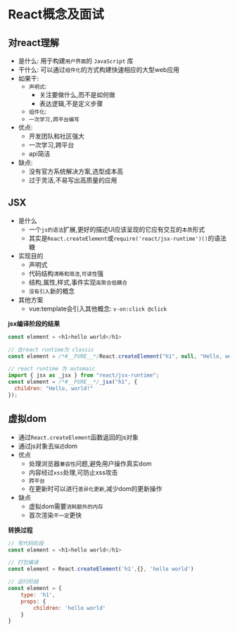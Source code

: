 # React概念及面试

## 对react理解
- 是什么: 用于构建`用户界面`的 `JavaScript` 库
- 干什么: 可以通过`组件化`的方式构建快速相应的大型web应用
- 如果干:
  - `声明式`: 
    - 关注要做什么,而不是如何做
    - 表达逻辑,不是定义步骤
  - `组件化`: 
  - `一次学习,跨平台编写`
- 优点:
  - 开发团队和社区强大
  - 一次学习,跨平台
  - api简洁
- 缺点:
  - 没有官方系统解决方案,选型成本高
  - 过于灵活,不易写出高质量的应用

## JSX
- 是什么
  - 一个`js的语法`扩展,更好的描述UI应该呈现的它应有交互的`本质`形式
  - 其实是`React.createElement`或`require('react/jsx-runtime')()`的语法糖
- 实现目的
  - 声明式
  - 代码结构`清晰和简洁`,`可读性`强
  - 结构,属性,样式,事件实现`高聚合低耦合`
  - `没有引入`新的概念
- 其他方案
  - vue:template会引入其他概念: `v-on:click @click`

**jsx编译阶段的结果**
```js
const element = <h1>hello world</h1>

// 在react runtime为 classic
const element = /*#__PURE__*/React.createElement("h1", null, "Hello, world!");

// react runtime 为 automaic
import { jsx as _jsx } from "react/jsx-runtime";
const element = /*#__PURE__*/_jsx("h1", {
  children: "Hello, world!"
});
```

## 虚拟dom
- 通过`React.createElement`函数返回的js对象
- 通过js对象去`描述`dom
- 优点
  - 处理浏览器`兼容性`问题,避免用户操作真实dom
  - 内容经过`xss`处理,可防止xss攻击
  - `跨平台`
  - 在更新时可以进行`差异化更新`,减少dom的更新操作
- 缺点
  - 虚拟dom需要`消耗额外的内存`
  - 首次渲染`不一定`更快

**转换过程**

```js
// 写代码阶段 
const element = <h1>hello world</h1>

// 打包编译
const element = React.createElement('h1',{}, 'hello world')

// 运行阶段
const element = {
    type: 'h1',
    props: {
        children: 'hello world'
    }
}
```
